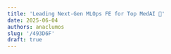 ```yaml
---
title: 'Leading Next-Gen MLOps FE for Top MedAI 🦠'
date: 2025-06-04
authors: anaclumos
slug: '/493D6F'
draft: true
---
```


<!-- truncate -->
